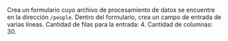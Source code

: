 Crea un formulario cuyo archivo de procesamiento de datos se encuentre en la dirección `/people`. Dentro del formulario, crea un campo de entrada de varias líneas. Cantidad de filas para la entrada: 4. Cantidad de columnas: 30.
